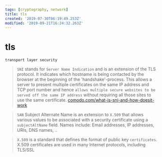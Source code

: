 ```yaml
---
tags: [cryptography, network]
title: tls
created: '2019-07-30T06:19:49.253Z'
modified: '2019-09-21T16:24:32.263Z'
---
```


# tls

`transport layer security`

> `SNI` stands for `Server Name Indication` and is an extension of the TLS protocol. It indicates which hostname is being contacted by the browser at the beginning of the 'handshake'-process.
> This allows a server to present multiple certificates on the same IP address and TCP port number and hence `allows multiple secure websites to be served off the same IP address` without requiring all those sites to use the same certificate.
> [comodo.com/what-is-sni-and-how-doesit-work](https://support.comodo.com/index.php?/Knowledgebase/Article/View/1120/38/what-is-sni-and-how-it-works)





> `SAN` Subject Alternate Name is an extension to `X.509` that allows various values to be associated with a security certificate using a `subjectAltName` field.
> Names include: Email addresses, IP addresses, URIs, DNS names, ..
> 

> `X.509` is a standard that defines the format of public key `certificates`. X.509 certificates are used in many Internet protocols, including TLS/SSL
